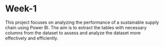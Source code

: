 # Week-1
This project focuses on analyzing  the performance of a sustainable supply chain using Power BI. The aim is to extract the tables with necessary columns from the dataset to assess and analyze the dataset more effectively and efficiently.
